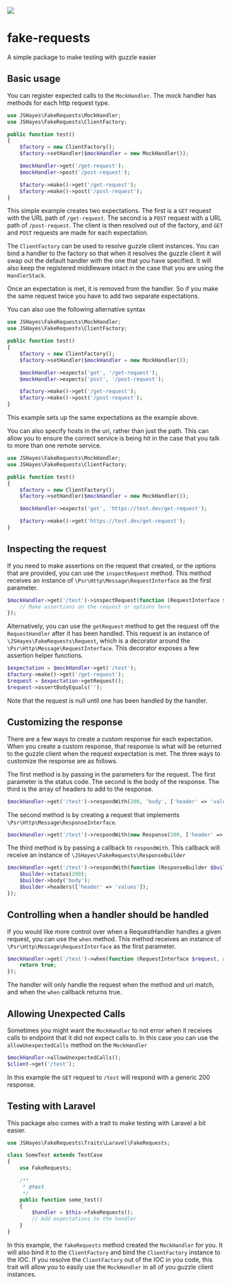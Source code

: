![](https://travis-ci.org/jshayes/fake-requests.svg?branch=master)

# fake-requests
A simple package to make testing with guzzle easier

## Basic usage
You can register expected calls to the `MockHandler`. The mock handler has methods for each http request type.

```PHP
use JSHayes\FakeRequests\MockHandler;
use JSHayes\FakeRequests\ClientFactory;

public function test()
{
    $factory = new ClientFactory();
    $factory->setHandler($mockHandler = new MockHandler());

    $mockHandler->get('/get-request');
    $mockHandler->post('/post-request');

    $factory->make()->get('/get-request');
    $factory->make()->post('/post-request');
}
```

This simple example creates two expectations. The first is a `GET` request with the URL path of `/get-request`. The second is a `POST` request with a URL path of `/post-request`. The client is then resolved out of the factory, and `GET` and `POST` requests are made for each expectation.

The `ClientFactory` can be used to resolve guzzle client instances. You can bind a handler to the factory so that when it resolves the guzzle client it will swap out the default handler with the one that you have specified. It will also keep the registered middleware intact in the case that you are using the `HandlerStack`.

Once an expectation is met, it is removed from the handler. So if you make the same request twice you have to add two separate expectations.

You can also use the following alternative syntax
```PHP
use JSHayes\FakeRequests\MockHandler;
use JSHayes\FakeRequests\ClientFactory;

public function test()
{
    $factory = new ClientFactory();
    $factory->setHandler($mockHandler = new MockHandler());

    $mockHandler->expects('get', '/get-request');
    $mockHandler->expects('post', '/post-request');

    $factory->make()->get('/get-request');
    $factory->make()->post('/post-request');
}
```

This example sets up the same expectations as the example above.

You can also specify hosts in the uri, rather than just the path. This can allow you to ensure the correct service is being hit in the case that you talk to more than one remote service.
```PHP
use JSHayes\FakeRequests\MockHandler;
use JSHayes\FakeRequests\ClientFactory;

public function test()
{
    $factory = new ClientFactory();
    $factory->setHandler($mockHandler = new MockHandler());

    $mockHandler->expects('get', 'https://test.dev/get-request');

    $factory->make()->get('https://test.dev/get-request');
}
```

## Inspecting the request
If you need to make assertions on the request that created, or the options that are provided, you can use the `inspectRequest` method. This method receives an instance of `\Psr\Http\Message\RequestInterface` as the first parameter.
```PHP
$mockHandler->get('/test')->inspectRequest(function (RequestInterface $request, array $options) {
    // Make assertions on the request or options here
});
```

Alternatively, you can use the `getRequest` method to get the request off the `RequestHandler` after it has been handled. This request is an instance of `\JSHayes\FakeRequests\Request`, which is a decorator around the `\Psr\Http\Message\RequestInterface`. This decorator exposes a few assertion helper functions.
```PHP
$expectation = $mockHandler->get('/test');
$factory->make()->get('/get-request');
$request = $expectation->getRequest();
$request->assertBodyEquals('');
```

Note that the request is null until one has been handled by the handler.

## Customizing the response
There are a few ways to create a custom response for each expectation. When you create a custom response, that response is what will be returned to the guzzle client when the request expectation is met. The three ways to customize the response are as follows.

The first method is by passing in the parameters for the request. The first parameter is the status code. The second is the body of the response. The third is the array of headers to add to the response.
```PHP
$mockHandler->get('/test')->respondWith(200, 'body', ['header' => 'value]);
```

The second method is by creating a request that implements `\Psr\Http\Message\ResponseInterface`.
```PHP
$mockHandler->get('/test')->respondWith(new Response(200, ['header' => 'value'], 'body'));
```

The third method is by passing a callback to `respondWith`. This callback will receive an instance of `\JSHayes\FakeRequests\ResponseBuilder`
```PHP
$mockHandler->get('/test')->respondWith(function (ResponseBuilder $builder) {
    $builder->status(200);
    $builder->body('body');
    $builder->headers(['header' => 'values']);
});
```

## Controlling when a handler should be handled
If you would like more control over when a RequestHandler handles a given request, you can use the `when` method. This method receives an instance of `\Psr\Http\Message\RequestInterface` as the first parameter.

```PHP
$mockHandler->get('/test')->when(function (RequestInterface $request, array $options) {
    return true;
});
```

The handler will only handle the request when the method and uri match, and when the `when` callback returns true.

## Allowing Unexpected Calls
Sometimes you might want the `MockHandler` to not error when it receives calls to endpoint that it did not expect calls to. In this case you can use the `allowUnexpectedCalls` method on the `MockHandler`

```PHP
$mockHandler->allowUnexpectedCalls();
$client->get('/test');
```

In this example the `GET` request to `/test` will respond with a generic 200 response.

## Testing with Laravel
This package also comes with a trait to make testing with Laravel a bit easier.

```PHP
use JSHayes\FakeRequests\Traits\Laravel\FakeRequests;

class SomeTest extends TestCase
{
    use FakeRequests;

    /**
     * @test
     */
    public function some_test()
    {
        $handler = $this->fakeRequests();
        // Add expectations to the handler
    }
}
```

In this example, the `fakeRequests` method created the `MockHandler` for you. It will also bind it to the `ClientFactory` and bind the `ClientFactory` instance to the IOC. If you resolve the `ClientFactory` out of the IOC in you code, this trait will allow you to easily use the `MockHandler` in all of you guzzle client instances.
